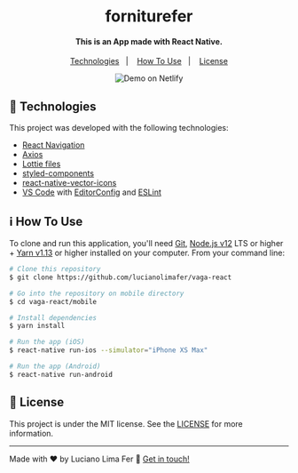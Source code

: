 
<h1 align="center">
        forniturefer
</h1>

<h4 align="center">
  This is an App made with React Native.
</h4>


<p align="center">
  <a href="#rocket-technologies">Technologies</a>&nbsp;&nbsp;&nbsp;|&nbsp;&nbsp;&nbsp;
  <a href="#information_source-how-to-use">How To Use</a>&nbsp;&nbsp;&nbsp;|&nbsp;&nbsp;&nbsp;
  <a href="#memo-license">License</a>
</p>


<p align="center">
  <img alt="Demo on Netlify" src="https://res.cloudinary.com/dgbrkdrvg/image/upload/v1613613464/intro_2_ukoznt.png">
</p>

## :rocket: Technologies

This project was developed with the following technologies:

-  [React Navigation](https://reactnavigation.org/)
-  [Axios](https://github.com/axios/axios)
-  [Lottie files](https://github.com/lottie-react-native/lottie-react-native)
-  [styled-components](https://www.styled-components.com/)
-  [react-native-vector-icons](https://github.com/oblador/react-native-vector-icons)
-  [VS Code][vc] with [EditorConfig][vceditconfig] and [ESLint][vceslint]

## :information_source: How To Use

To clone and run this application, you'll need [Git](https://git-scm.com), [Node.js v12][nodejs] LTS or higher + [Yarn v1.13][yarn] or higher installed on your computer. From your command line:

```bash
# Clone this repository
$ git clone https://github.com/lucianolimafer/vaga-react

# Go into the repository on mobile directory
$ cd vaga-react/mobile

# Install dependencies
$ yarn install

# Run the app (iOS)
$ react-native run-ios --simulator="iPhone XS Max"

# Run the app (Android)
$ react-native run-android
```

## :memo: License
This project is under the MIT license. See the [LICENSE](https://github.com/lucianolimafer) for more information.

---

Made with ♥ by Luciano Lima Fer :wave: [Get in touch!](https://www.linkedin.com/in/lucianolimafer/)

[nodejs]: https://nodejs.org/
[yarn]: https://yarnpkg.com/
[vc]: https://code.visualstudio.com/
[vceditconfig]: https://marketplace.visualstudio.com/items?itemName=EditorConfig.EditorConfig
[vceslint]: https://marketplace.visualstudio.com/items?itemName=dbaeumer.vscode-eslint
